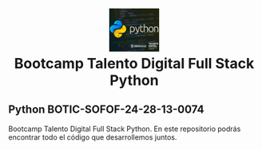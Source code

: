 <h1 style="text-align:center;">
    <img src="python.png" alt="Bootcamp Talento Digital Full Stack Python" style="width:100px;"></a> <br>Bootcamp Talento Digital Full Stack Python
</h1>
<h2>Python BOTIC-SOFOF-24-28-13-0074</h2>
<p>
    Bootcamp Talento Digital Full Stack Python. En este repositorio podrás encontrar todo el código que desarrollemos juntos.
</p>